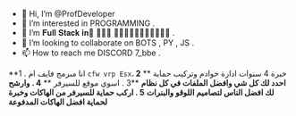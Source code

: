 - 👋 Hi, I’m @ProfDeveloper
- 👀 I’m interested in PROGRAMMING .
- 🌱 I’m 𝐅𝐮𝐥𝐥 𝐒𝐭𝐚𝐜𝐤 𝐢𝐧 ً𝐖𝐞𝐛 𝐃𝐞𝐯𝐞𝐥𝐨𝐩𝐦𝐞𝐧𝐭 .
- 💞️ I’m looking to collaborate on BOTS , PY , JS   .
- 📫 How to reach me DISCORD 7_bbe .


**1 . انا مبرمج فايف ام `cfw vrp Esx`خبرة 4 سنوات ادارة خوادم وتركيب حماية **
**2 . احدد لك كل شي وافضل الملفات في كل نظام**
**3 . اسوي موقع للسيرفر **
**4 . وارشح لك افضل الناس لتصاميم اللوقو والبنرات**
**5 . اركب حماية للسيرفر من الهاكات وخبرة لحماية افضل الهاكات المدفوعة**

<!---
KyleWalker/KyleWalker is a ✨ special ✨ repository because its `README.md` (this file) appears on your GitHub profile.
You can click the Preview link to take a look at your changes.
--->
